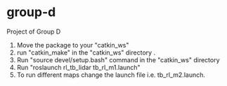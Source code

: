 # group-d

Project of Group D

1.  Move the package to your "catkin_ws"
2.  run "catkin_make" in the "catkin_ws" directory .
3.  Run "source devel/setup.bash" command in the "catkin_ws" directory
4.  Run "roslaunch rl_tb_lidar tb_rl_m1.launch"
5.  To run different maps change the launch file i.e. tb_rl_m2.launch.